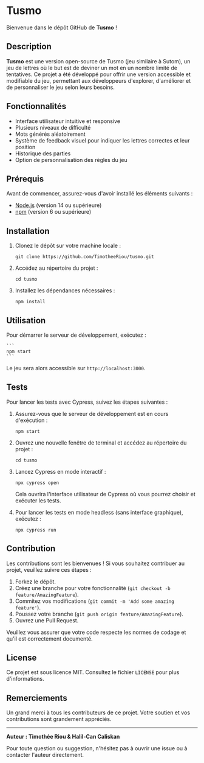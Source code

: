 # Tusmo

Bienvenue dans le dépôt GitHub de **Tusmo** !

## Description

**Tusmo** est une version open-source de Tusmo (jeu similaire à Sutom), un jeu de lettres où le but est de deviner un mot en un nombre limité de tentatives. Ce projet a été développé pour offrir une version accessible et modifiable du jeu, permettant aux développeurs d'explorer, d'améliorer et de personnaliser le jeu selon leurs besoins.

## Fonctionnalités

- Interface utilisateur intuitive et responsive
- Plusieurs niveaux de difficulté
- Mots générés aléatoirement
- Système de feedback visuel pour indiquer les lettres correctes et leur position
- Historique des parties
- Option de personnalisation des règles du jeu

## Prérequis

Avant de commencer, assurez-vous d'avoir installé les éléments suivants :

- [Node.js](https://nodejs.org/) (version 14 ou supérieure)
- [npm](https://www.npmjs.com/) (version 6 ou supérieure)

## Installation

1. Clonez le dépôt sur votre machine locale :

    ```
    git clone https://github.com/TimotheeRiou/tusmo.git
    ```

2. Accédez au répertoire du projet :

    ```
    cd tusmo
    ```

3. Installez les dépendances nécessaires :

    ```
    npm install
    ```

## Utilisation

Pour démarrer le serveur de développement, exécutez :

    ```
    npm start
    ```

Le jeu sera alors accessible sur `http://localhost:3000`.

## Tests

Pour lancer les tests avec Cypress, suivez les étapes suivantes :

1. Assurez-vous que le serveur de développement est en cours d'exécution :

    ```
    npm start
    ```

2. Ouvrez une nouvelle fenêtre de terminal et accédez au répertoire du projet :

    ```
    cd tusmo
    ```

3. Lancez Cypress en mode interactif :

    ```
    npx cypress open
    ```

   Cela ouvrira l'interface utilisateur de Cypress où vous pourrez choisir et exécuter les tests.

4. Pour lancer les tests en mode headless (sans interface graphique), exécutez :

    ```
    npx cypress run
    ```

## Contribution

Les contributions sont les bienvenues ! Si vous souhaitez contribuer au projet, veuillez suivre ces étapes :

1. Forkez le dépôt.
2. Créez une branche pour votre fonctionnalité (`git checkout -b feature/AmazingFeature`).
3. Commitez vos modifications (`git commit -m 'Add some amazing feature'`).
4. Poussez votre branche (`git push origin feature/AmazingFeature`).
5. Ouvrez une Pull Request.

Veuillez vous assurer que votre code respecte les normes de codage et qu'il est correctement documenté.

## License

Ce projet est sous licence MIT. Consultez le fichier `LICENSE` pour plus d'informations.

## Remerciements

Un grand merci à tous les contributeurs de ce projet. Votre soutien et vos contributions sont grandement appréciés.

---

**Auteur : Timothée Riou & Halil-Can Caliskan**

Pour toute question ou suggestion, n'hésitez pas à ouvrir une issue ou à contacter l'auteur directement.
